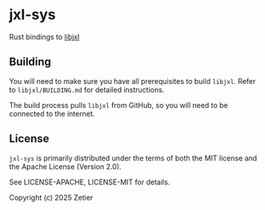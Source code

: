 # jxl-sys

Rust bindings to [libjxl](https://github.com/libjxl/libjxl)

## Building

You will need to make sure you have all prerequisites to build `libjxl`. Refer
to `libjxl/BUILDING.md` for detailed instructions.

The build process pulls `libjxl` from GitHub, so you will need to be connected
to the internet.

## License
`jxl-sys` is primarily distributed under the terms of both the MIT license and
the Apache License (Version 2.0).

See LICENSE-APACHE, LICENSE-MIT for details.

Copyright (c) 2025 Zetier
